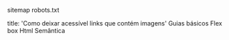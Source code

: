 sitemap
robots.txt

<!-- posts -->
title: 'Como deixar acessível links que contém imagens'
Guias básicos
Flex box
Html
Semântica
